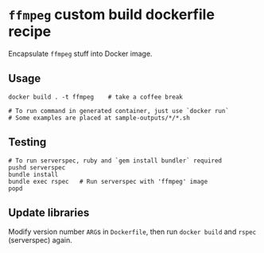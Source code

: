 # `ffmpeg` custom build dockerfile recipe

Encapsulate `ffmpeg` stuff into Docker image.

## Usage

```
docker build . -t ffmpeg    # take a coffee break

# To run command in generated container, just use `docker run`
# Some examples are placed at sample-outputs/*/*.sh
```

## Testing

```
# To run serverspec, ruby and `gem install bundler` required
pushd serverspec
bundle install
bundle exec rspec   # Run serverspec with 'ffmpeg' image
popd
```

## Update libraries

Modify version number `ARG`s in `Dockerfile`, then run `docker build` and `rspec` (serverspec) again.
